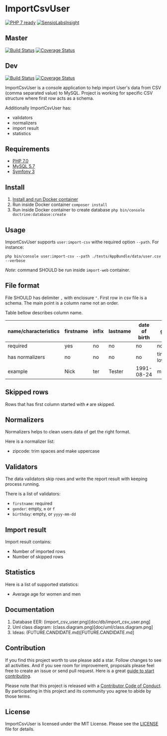 ImportCsvUser
=============

[![PHP 7 ready](http://php7ready.timesplinter.ch/picamator/ImportCsvUser/dev/badge.svg)](https://travis-ci.org/picamator/ImportCsvUser)
[![SensioLabsInsight](https://insight.sensiolabs.com/projects/945e8dbd-0f8f-42ec-bfc6-7fcd573d0e6e/mini.png)](https://insight.sensiolabs.com/projects/945e8dbd-0f8f-42ec-bfc6-7fcd573d0e6e)

Master
------
[![Build Status](https://travis-ci.org/picamator/ImportCsvUser.svg?branch=master)](https://travis-ci.org/picamator/ImportCsvUser)
[![Coverage Status](https://coveralls.io/repos/github/picamator/ImportCsvUser/badge.svg?branch=master)](https://coveralls.io/github/picamator/ImportCsvUser?branch=master)

Dev
---
[![Build Status](https://travis-ci.org/picamator/ImportCsvUser.svg?branch=dev)](https://travis-ci.org/picamator/ImportCsvUser)
[![Coverage Status](https://coveralls.io/repos/github/picamator/ImportCsvUser/badge.svg?branch=dev)](https://coveralls.io/github/picamator/ImportCsvUser?branch=dev)

ImportCsvUser is a console application to help import User's data from CSV (comma separated value) to MySQL.
Project is working for specific CSV structure where first row acts as a schema. 

Additionally ImportCsvUser has:
 
* validators
* normalizers
* import result
* statistics

Requirements
------------
* [PHP 7.0](http://php.net/manual/en/migration70.new-features.php)
* [MySQL 5.7](https://www.mysql.com/)
* [Symfony 3](http://symfony.com/)

Install
-------
1. [Install and run Docker container](dev/docker/README.md)
2. Run inside Docker container `composer install`
3. Run inside Docker container to create database `php bin/console doctrine:database:create`

Usage
-----
ImportCsvUser supports `user:import-csv` withe required option `--path`.
For instance:

```
php bin/console user:import-csv --path ./tests/AppBundle/data/user.csv --verbose

```

_Note_: command SHOULD be run inside `import-web` container.


File format
-----------
File SHOULD has delimiter `,` with enclosure `"`.
First row in csv file is a schema. The main point is a column name not an order. 

Table bellow describes column name.

name/characteristics    | firstname | infix | lastname  | date of birth | gender            | zipcode           | housenumber
---                     | ---       | ---   | ---       | ---           | ---               | ---               | ---
required                | yes       | no    | no        | no            | no                | no                | no
has normalizers         | no        | no    | no        | no            | tim, lowercase    | trim, uppercase   | no
example                 | Nick      | ter   | Tester    | 1991-08-24    | m                 | 12010             | 9b 

Skipped rows
------------
Rows that has first column started with `#` are skipped. 

Normalizers
-----------
Normalizers helps to clean users data of get the right format.

Here is a normalizer list:

* zipcode: trim spaces and make uppercase

Validators
----------
The data validators skip rows and write the report result with keeping process running.

There is a list of validators:

* `firstname`: required
* `gender`: empty, `m` or `f`
* `birthday`: empty, or `yyyy-mm-dd`

Import result
-------------
Import result contains:

* Number of imported rows
* Number of skipped rows

Statistics
----------
Here is a list of supported statistics:

* Average age for women and men

Documentation
-------------
1. Database EER: (import_csv_user.png)[doc/db/import_csv_user.png]
2. Uml class diagram: (class.diagram.png)[doc/uml/class.diagram.png] 
3. Ideas: (FUTURE.CANDIDATE.md)[FUTURE.CANDIDATE.md]

Contribution
------------
If you find this project worth to use please add a star. Follow changes to see all activities.
And if you see room for improvement, proposals please feel free to create an issue or send pull request.
Here is a great [guide to start contributing](https://guides.github.com/activities/contributing-to-open-source/).

Please note that this project is released with a [Contributor Code of Conduct](http://contributor-covenant.org/version/1/4/).
By participating in this project and its community you agree to abide by those terms.

License
-------
ImportCsvUser is licensed under the MIT License. Please see the [LICENSE](LICENSE.txt) file for details.
